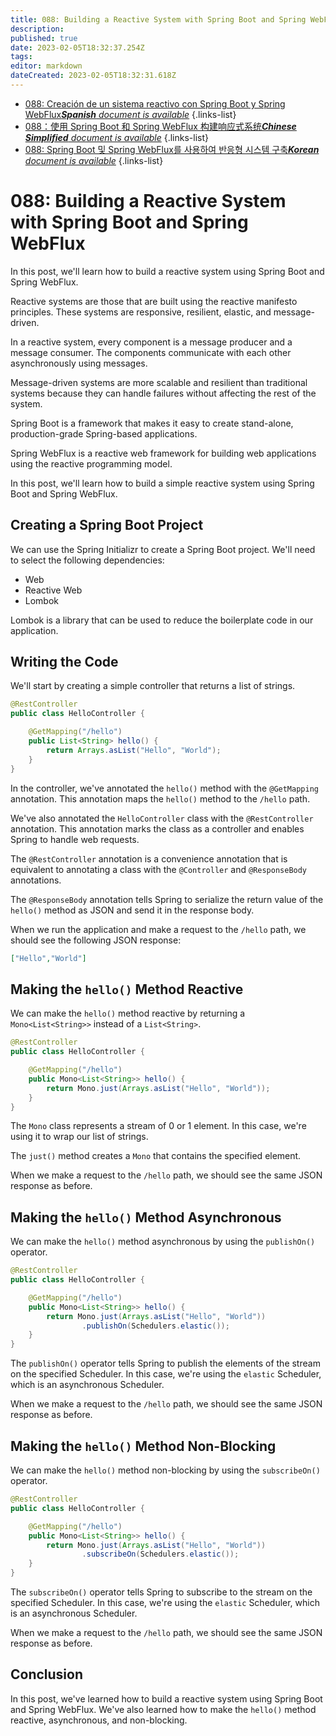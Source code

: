 ```yaml
---
title: 088: Building a Reactive System with Spring Boot and Spring WebFlux
description: 
published: true
date: 2023-02-05T18:32:37.254Z
tags: 
editor: markdown
dateCreated: 2023-02-05T18:32:31.618Z
---
```


- [088: Creación de un sistema reactivo con Spring Boot y Spring WebFlux***Spanish** document is available*](/es/Knowledge-base/Spring-Boot/Learning/088-building-a-reactive-system-with-spring-boot-and-spring-webflux)
{.links-list}
- [088：使用 Spring Boot 和 Spring WebFlux 构建响应式系统***Chinese Simplified** document is available*](/zh/Knowledge-base/Spring-Boot/Learning/088-building-a-reactive-system-with-spring-boot-and-spring-webflux)
{.links-list}
- [088: Spring Boot 및 Spring WebFlux를 사용하여 반응형 시스템 구축***Korean** document is available*](/ko/Knowledge-base/Spring-Boot/Learning/088-building-a-reactive-system-with-spring-boot-and-spring-webflux)
{.links-list}


# 088: Building a Reactive System with Spring Boot and Spring WebFlux

In this post, we'll learn how to build a reactive system using Spring Boot and Spring WebFlux.

Reactive systems are those that are built using the reactive manifesto principles. These systems are responsive, resilient, elastic, and message-driven.

In a reactive system, every component is a message producer and a message consumer. The components communicate with each other asynchronously using messages.

Message-driven systems are more scalable and resilient than traditional systems because they can handle failures without affecting the rest of the system.

Spring Boot is a framework that makes it easy to create stand-alone, production-grade Spring-based applications.

Spring WebFlux is a reactive web framework for building web applications using the reactive programming model.

In this post, we'll learn how to build a simple reactive system using Spring Boot and Spring WebFlux.

## Creating a Spring Boot Project

We can use the Spring Initializr to create a Spring Boot project. We'll need to select the following dependencies:

- Web
- Reactive Web
- Lombok

Lombok is a library that can be used to reduce the boilerplate code in our application.

## Writing the Code

We'll start by creating a simple controller that returns a list of strings.

```java
@RestController
public class HelloController {

    @GetMapping("/hello")
    public List<String> hello() {
        return Arrays.asList("Hello", "World");
    }
}
```

In the controller, we've annotated the `hello()` method with the `@GetMapping` annotation. This annotation maps the `hello()` method to the `/hello` path.

We've also annotated the `HelloController` class with the `@RestController` annotation. This annotation marks the class as a controller and enables Spring to handle web requests.

The `@RestController` annotation is a convenience annotation that is equivalent to annotating a class with the `@Controller` and `@ResponseBody` annotations.

The `@ResponseBody` annotation tells Spring to serialize the return value of the `hello()` method as JSON and send it in the response body.

When we run the application and make a request to the `/hello` path, we should see the following JSON response:

```json
["Hello","World"]
```

## Making the `hello()` Method Reactive

We can make the `hello()` method reactive by returning a `Mono<List<String>>` instead of a `List<String>`.

```java
@RestController
public class HelloController {

    @GetMapping("/hello")
    public Mono<List<String>> hello() {
        return Mono.just(Arrays.asList("Hello", "World"));
    }
}
```

The `Mono` class represents a stream of 0 or 1 element. In this case, we're using it to wrap our list of strings.

The `just()` method creates a `Mono` that contains the specified element.

When we make a request to the `/hello` path, we should see the same JSON response as before.

## Making the `hello()` Method Asynchronous

We can make the `hello()` method asynchronous by using the `publishOn()` operator.

```java
@RestController
public class HelloController {

    @GetMapping("/hello")
    public Mono<List<String>> hello() {
        return Mono.just(Arrays.asList("Hello", "World"))
                .publishOn(Schedulers.elastic());
    }
}
```

The `publishOn()` operator tells Spring to publish the elements of the stream on the specified Scheduler. In this case, we're using the `elastic` Scheduler, which is an asynchronous Scheduler.

When we make a request to the `/hello` path, we should see the same JSON response as before.

## Making the `hello()` Method Non-Blocking

We can make the `hello()` method non-blocking by using the `subscribeOn()` operator.

```java
@RestController
public class HelloController {

    @GetMapping("/hello")
    public Mono<List<String>> hello() {
        return Mono.just(Arrays.asList("Hello", "World"))
                .subscribeOn(Schedulers.elastic());
    }
}
```

The `subscribeOn()` operator tells Spring to subscribe to the stream on the specified Scheduler. In this case, we're using the `elastic` Scheduler, which is an asynchronous Scheduler.

When we make a request to the `/hello` path, we should see the same JSON response as before.

## Conclusion

In this post, we've learned how to build a reactive system using Spring Boot and Spring WebFlux. We've also learned how to make the `hello()` method reactive, asynchronous, and non-blocking.